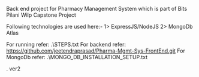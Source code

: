 Back end project for Pharmacy Management System which is part of Bits Pilani Wilp Capstone Project

Following technologies are used here:-
1> ExpressJS/NodeJS
2> MongoDb Atlas


For running refer: .\STEPS.txt
For backend refer:  https://github.com/jeetendraprasad/Pharma-Mgmt-Sys-FrontEnd.git
For MongoDb refer: .\MONGO_DB_INSTALLATION_SETUP.txt

.
ver2
